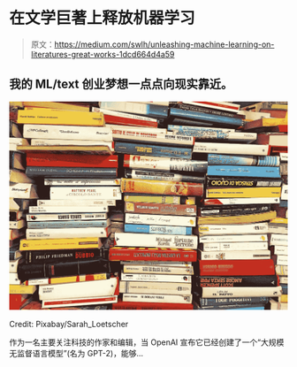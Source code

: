 # 在文学巨著上释放机器学习

> 原文：<https://medium.com/swlh/unleashing-machine-learning-on-literatures-great-works-1dcd664d4a59>

## 我的 ML/text 创业梦想一点点向现实靠近。

![](img/d828c713003d6f6537562991b4b43cd3.png)

Credit: Pixabay/Sarah_Loetscher

作为一名主要关注科技的作家和编辑，当 OpenAI 宣布它已经创建了一个“大规模无监督语言模型”(名为 GPT-2)，能够…
